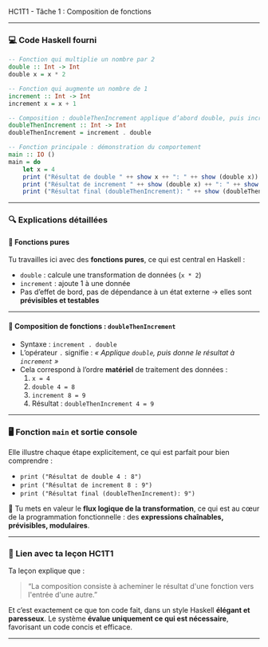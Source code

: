 HC1T1 - Tâche 1 : Composition de fonctions

---

### 💻 Code Haskell fourni

```haskell
-- Fonction qui multiplie un nombre par 2
double :: Int -> Int
double x = x * 2

-- Fonction qui augmente un nombre de 1
increment :: Int -> Int
increment x = x + 1

-- Composition : doubleThenIncrement applique d’abord double, puis increment
doubleThenIncrement :: Int -> Int
doubleThenIncrement = increment . double

-- Fonction principale : démonstration du comportement
main :: IO ()
main = do
    let x = 4
    print ("Résultat de double " ++ show x ++ ": " ++ show (double x))
    print ("Résultat de increment " ++ show (double x) ++ ": " ++ show (increment (double x)))
    print ("Résultat final (doubleThenIncrement): " ++ show (doubleThenIncrement x))
```

---

### 🔍 Explications détaillées

#### 🧠 Fonctions pures

Tu travailles ici avec des **fonctions pures**, ce qui est central en Haskell :
- `double` : calcule une transformation de données (`x * 2`)
- `increment` : ajoute 1 à une donnée
- Pas d’effet de bord, pas de dépendance à un état externe → elles sont **prévisibles et testables**

---

#### 🔗 Composition de fonctions : `doubleThenIncrement`

- Syntaxe : `increment . double`
- L’opérateur `.` signifie : *« Applique `double`, puis donne le résultat à `increment` »*
- Cela correspond à l’ordre **matériel** de traitement des données :
  1. `x = 4`
  2. `double 4 = 8`
  3. `increment 8 = 9`
  4. Résultat : `doubleThenIncrement 4 = 9`

---

### 🖥️ Fonction `main` et sortie console

Elle illustre chaque étape explicitement, ce qui est parfait pour bien comprendre :
- `print ("Résultat de double 4 : 8")`
- `print ("Résultat de increment 8 : 9")`
- `print ("Résultat final (doubleThenIncrement): 9")`

🔎 Tu mets en valeur le **flux logique de la transformation**, ce qui est au cœur de la programmation fonctionnelle : des **expressions chaînables, prévisibles, modulaires**.

---

### 📘 Lien avec ta leçon HC1T1

Ta leçon explique que :
> “La composition consiste à acheminer le résultat d'une fonction vers l'entrée d'une autre.”

Et c’est exactement ce que ton code fait, dans un style Haskell **élégant et paresseux**. Le système **évalue uniquement ce qui est nécessaire**, favorisant un code concis et efficace.

---
